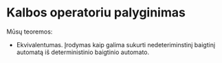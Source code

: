 # Kalbos operatoriu palyginimas

Mūsų teoremos:
- Ekvivalentumas. Įrodymas kaip galima sukurti nedeteriminstinį baigtinį automatą iš deterministinio baigtinio automato.